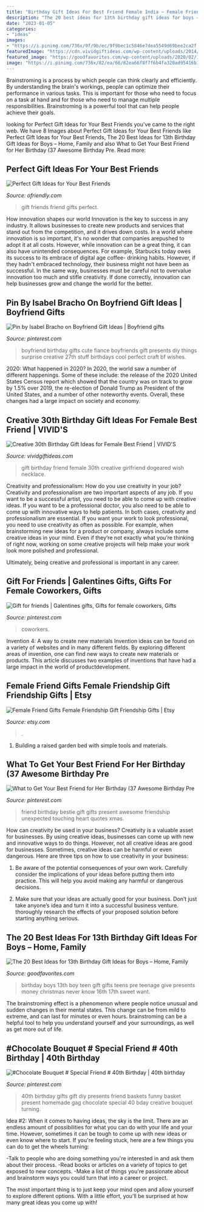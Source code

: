 ```yaml
---
title: "Birthday Gift Ideas For Best Friend Female India ~ Female Friend Gifts Female Friendship Gift Friendship Gifts"
description: "The 20 best ideas for 13th birthday gift ideas for boys – home, family"
date: "2023-01-05"
categories:
- "ideas"
images:
- "https://i.pinimg.com/736x/9f/9b/ec/9f9bec1c5846e7dea5549d69bee2ca2f.jpg"
featuredImage: "https://cdn.vividgiftideas.com/wp-content/uploads/2014/04/30th-Birthday-Gift-Ideas-for-Girlfriend.jpg"
featured_image: "https://goodfavorites.com/wp-content/uploads/2020/02/13th-birthday-gift-ideas-for-boys-inspirational-never-know-what-to-give-a-pre-teen-teen-girl-or-boy-for-of-13th-birthday-gift-ideas-for-boys-scaled.jpg"
image: "https://i.pinimg.com/736x/82/ea/66/82ea66f8f7f6b4fa320ad95416b1f66d.jpg"
---
```



Brainstroming is a process by which people can think clearly and efficiently. By understanding the brain's workings, people can optimize their performance in various tasks. This is important for those who need to focus on a task at hand and for those who need to manage multiple responsibilities. Brainstroming is a powerful tool that can help people achieve their goals.

	

		
looking for Perfect Gift Ideas for Your Best Friends you've came to the right web. We have 8 Images about Perfect Gift Ideas for Your Best Friends like Perfect Gift Ideas for Your Best Friends, The 20 Best Ideas for 13th Birthday Gift Ideas for Boys – Home, Family and also What to Get Your Best Friend for Her Birthday (37 Awesome Birthday Pre. Read more:
		
    
## Perfect Gift Ideas For Your Best Friends

<img loading=lazy src="http://ofriendly.com/wp-content/uploads/2016/11/12-best-friend-gifts.jpg" onerror="this.onerror=null;this.src='https://tse2.mm.bing.net/th?id=OIP.EEi_fHMXGG-xIeaApYu22gHaJ4&amp;pid=15.1';" alt="Perfect Gift Ideas for Your Best Friends">

_Source: ofriendly.com_

>gift friends friend gifts perfect. 

	

How innovation shapes our world
Innovation is the key to success in any industry. It allows businesses to create new products and services that stand out from the competition, and it drives down costs. In a world where innovation is so important, it's no wonder that companies arepushed to adopt it at all costs. However, while innovation can be a great thing, it can also have unintended consequences. For example, Starbucks today owes its success to its embrace of digital age coffee- drinking habits. However, if they hadn't embraced technology, their business might not have been as successful. In the same way, businesses must be careful not to overvalue innovation too much and stifle creativity. If done correctly, innovation can help businesses grow and change the world for the better.

    
## Pin By Isabel Bracho On Boyfriend Gift Ideas | Boyfriend Gifts

<img loading=lazy src="https://i.pinimg.com/originals/d6/d2/d3/d6d2d3912ba38433ff19484111bbb616.jpg" onerror="this.onerror=null;this.src='https://tse1.mm.bing.net/th?id=OIP.oZ3ushrpRRU8qFePKKfvKgHaJ4&amp;pid=15.1';" alt="Pin by Isabel Bracho on Boyfriend Gift Ideas | Boyfriend gifts">

_Source: pinterest.com_

>boyfriend birthday gifts cute fiance boyfriends gift presents diy things surprise creative 27th stuff birthdays cool perfect craft bf wishes. 

	

2020: What happened in 2020?
In 2020, the world saw a number of different happenings. Some of these include: the release of the 2020 United States Census report which showed that the country was on track to grow by 1.5% over 2019, the re-election of Donald Trump as President of the United States, and a number of other noteworthy events. Overall, these changes had a large impact on society and economy.

    
## Creative 30th Birthday Gift Ideas For Female Best Friend | VIVID&#039;S

<img loading=lazy src="https://cdn.vividgiftideas.com/wp-content/uploads/2014/04/30th-Birthday-Gift-Ideas-for-Girlfriend.jpg" onerror="this.onerror=null;this.src='https://tse1.mm.bing.net/th?id=OIP.Lw1PEn9iw4iYwlp106RWeAHaMJ&amp;pid=15.1';" alt="Creative 30th Birthday Gift Ideas for Female Best Friend | VIVID&#039;S">

_Source: vividgiftideas.com_

>gift birthday friend female 30th creative girlfriend dogeared wish necklace. 

	

Creativity and professionalism: How do you use creativity in your job?
Creativity and professionalism are two important aspects of any job. If you want to be a successful artist, you need to be able to come up with creative ideas. If you want to be a professional doctor, you also need to be able to come up with innovative ways to help patients. In both cases, creativity and professionalism are essential.
If you want your work to look professional, you need to use creativity as often as possible. For example, when brainstorming new ideas for a product or company, always include some creative ideas in your mind. Even if they’re not exactly what you’re thinking of right now, working on some creative projects will help make your work look more polished and professional.

Ultimately, being creative and professional is important in any career.

    
## Gift For Friends | Galentines Gifts, Gifts For Female Coworkers, Gifts

<img loading=lazy src="https://i.pinimg.com/736x/82/ea/66/82ea66f8f7f6b4fa320ad95416b1f66d.jpg" onerror="this.onerror=null;this.src='https://tse4.mm.bing.net/th?id=OIP.xVJ0u4FyoLE66Sbd40wkDwHaJ3&amp;pid=15.1';" alt="Gift for friends | Galentines gifts, Gifts for female coworkers, Gifts">

_Source: pinterest.com_

>coworkers. 

	

Invention 4: A way to create new materials
Invention ideas can be found on a variety of websites and in many different fields. By exploring different areas of invention, one can find new ways to create new materials or products. This article discusses two examples of inventions that have had a large impact in the world of productdevelopment.

    
## Female Friend Gifts Female Friendship Gift Friendship Gifts | Etsy

<img loading=lazy src="https://i.etsystatic.com/5762947/r/il/79a8b3/1890530448/il_794xN.1890530448_lr8h.jpg" onerror="this.onerror=null;this.src='https://tse3.mm.bing.net/th?id=OIP.-Hx6BWCmkue9PmEX0b5JZwHaHa&amp;pid=15.1';" alt="Female Friend Gifts Female Friendship Gift Friendship Gifts | Etsy">

_Source: etsy.com_

>. 

	

1. Building a raised garden bed with simple tools and materials.

    
## What To Get Your Best Friend For Her Birthday (37 Awesome Birthday Pre

<img loading=lazy src="https://i.pinimg.com/originals/b3/ff/b2/b3ffb2064c1d6efad63665f7ffa2bd9c.jpg" onerror="this.onerror=null;this.src='https://tse2.mm.bing.net/th?id=OIP.XbJ7IWziiycO8VbHJiejsAHaK1&amp;pid=15.1';" alt="What to Get Your Best Friend for Her Birthday (37 Awesome Birthday Pre">

_Source: pinterest.com_

>friend birthday bestie gift gifts present awesome friendship unexpected touching heart quotes xmas. 

	

How can creativity be used in your business?
Creativity is a valuable asset for businesses. By using creative ideas, businesses can come up with new and innovative ways to do things. However, not all creative ideas are good for businesses. Sometimes, creative ideas can be harmful or even dangerous. Here are three tips on how to use creativity in your business: 
1) Be aware of the potential consequences of your own work. Carefully consider the implications of your ideas before putting them into practice. This will help you avoid making any harmful or dangerous decisions. 

2) Make sure that your ideas are actually good for your business. Don’t just take anyone’s idea and turn it into a successful business venture. thoroughly research the effects of your proposed solution before starting anything serious.

    
## The 20 Best Ideas For 13th Birthday Gift Ideas For Boys – Home, Family

<img loading=lazy src="https://goodfavorites.com/wp-content/uploads/2020/02/13th-birthday-gift-ideas-for-boys-inspirational-never-know-what-to-give-a-pre-teen-teen-girl-or-boy-for-of-13th-birthday-gift-ideas-for-boys-scaled.jpg" onerror="this.onerror=null;this.src='https://tse3.mm.bing.net/th?id=OIP.Qv3zvO1O2EAhf6GGyqrbgwHaJ6&amp;pid=15.1';" alt="The 20 Best Ideas for 13th Birthday Gift Ideas for Boys – Home, Family">

_Source: goodfavorites.com_

>birthday boys 13th boy teen gift gifts teens pre teenage give presents money christmas never know 16th 17th sweet want. 

	

The brainstroming effect is a phenomenon where people notice unusual and sudden changes in their mental states. This change can be from mild to extreme, and can last for minutes or even hours. brainstroming can be a helpful tool to help you understand yourself and your surroundings, as well as get more out of life.

    
## #Chocolate Bouquet # Special Friend # 40th Birthday | 40th Birthday

<img loading=lazy src="https://i.pinimg.com/736x/9f/9b/ec/9f9bec1c5846e7dea5549d69bee2ca2f.jpg" onerror="this.onerror=null;this.src='https://tse4.mm.bing.net/th?id=OIP.vc50rqHCbj6PjReF6j_YLQHaJ3&amp;pid=15.1';" alt="#Chocolate Bouquet # Special Friend # 40th Birthday | 40th birthday">

_Source: pinterest.com_

>40th birthday gifts gift diy presents friend baskets funny basket present homemade gag chocolate special 40 bday creative bouquet turning. 

	

Idea #2:
When it comes to having ideas, the sky is the limit. There are an endless amount of possibilities for what you can do with your life and your time. However, sometimes it can be tough to come up with new ideas or even know where to start.
If you're feeling stuck, here are a few things you can do to get the wheels turning:

-Talk to people who are doing something you're interested in and ask them about their process.
-Read books or articles on a variety of topics to get exposed to new concepts.
-Make a list of things you're passionate about and brainstorm ways you could turn that into a career or project.

The most important thing is to just keep your mind open and allow yourself to explore different options. With a little effort, you'll be surprised at how many great ideas you come up with!

